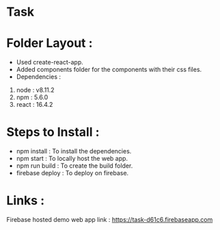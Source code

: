 # Task

# Folder Layout :
 
  - Used create-react-app.
  - Added components folder for the components with their css files.
  - Dependencies : 
   1. node : v8.11.2
   2. npm  :  5.6.0
   3. react : 16.4.2

# Steps to Install : 
  - npm install : To install the dependencies.
  - npm start  : To locally host the web app.
  - npm run build : To create the build folder.
  - firebase deploy : To deploy on firebase. 


# Links : 
  Firebase hosted demo web app link : https://task-d61c6.firebaseapp.com
    
